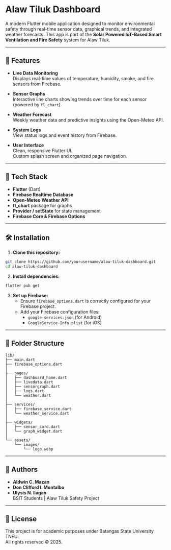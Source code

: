# Alaw Tiluk Dashboard

A modern Flutter mobile application designed to monitor environmental safety through real-time sensor data, graphical trends, and integrated weather forecasts. This app is part of the **Solar Powered IoT-Based Smart Ventilation and Fire Safety** system for Alaw Tiluk.

---

## 📱 Features

- **Live Data Monitoring**  
  Displays real-time values of temperature, humidity, smoke, and fire sensors from Firebase.

- **Sensor Graphs**  
  Interactive line charts showing trends over time for each sensor (powered by `fl_chart`).

- **Weather Forecast**  
  Weekly weather data and predictive insights using the Open-Meteo API.

- **System Logs**  
  View status logs and event history from Firebase.

- **User Interface**  
  Clean, responsive Flutter UI.  
  Custom splash screen and organized page navigation.

---

## 🧰 Tech Stack

- **Flutter** (Dart)
- **Firebase Realtime Database**
- **Open-Meteo Weather API**
- **fl_chart** package for graphs
- **Provider / setState** for state management
- **Firebase Core & Firebase Options**

---

## 🛠️ Installation

1. **Clone this repository:**

```bash
git clone https://github.com/yourusername/alaw-tiluk-dashboard.git
cd alaw-tiluk-dashboard
```

2. **Install dependencies:**

```bash
flutter pub get
```

3. **Set up Firebase:**
   - Ensure `firebase_options.dart` is correctly configured for your Firebase project.
   - Add your Firebase configuration files:
     - `google-services.json` (for Android)
     - `GoogleService-Info.plist` (for iOS)

---

## 📂 Folder Structure

```
lib/
├── main.dart
├── firebase_options.dart
│
├── pages/
│   ├── dashboard_home.dart
│   ├── livedata.dart
│   ├── sensorgraph.dart
│   ├── logs.dart
│   └── weather.dart
│
├── services/
│   ├── firebase_service.dart
│   └── weather_service.dart
│
├── widgets/
│   ├── sensor_card.dart
│   └── graph_widget.dart
│
└── assets/
    └── images/
        └── logo.webp
```

---

## 👥 Authors

- **Aldwin C. Mazan**
- **Don Clifford I. Montalbo**
- **Ulysis N. Ilagan**  
BSIT Students | Alaw Tiluk Safety Project

---

## 📄 License

This project is for academic purposes under Batangas State University TNEU.  
All rights reserved © 2025.
